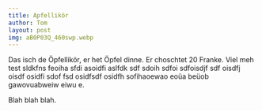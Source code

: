 ```yaml
---
title: Apfellikör
author: Tom
layout: post
img: aB0P03Q_460swp.webp
---
```


Das isch de Öpfellikör, er het Öpfel dinne.
Er choschtet 20 Franke. Viel meh test sldkfns feoiha sfdi asoidfi aslfdk
sdf sdoih sdfoi sdfoisdjf sdf oisdfj oisdf osidfi sdof 
fsd osidfsdf osidfh sofihaoewao eoüa beüob gawovuabweiw eiwu e.

Blah blah blah.